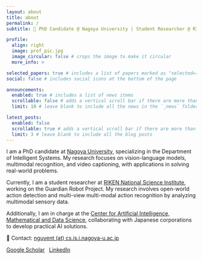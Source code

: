 ```yaml
---
layout: about
title: about
permalink: /
subtitle: 🔬 PhD Candidate @ Nagoya University | Student Researcher @ RIKEN 

profile:
  align: right
  image: prof_pic.jpg
  image_circular: false # crops the image to make it circular
  more_info: >

selected_papers: true # includes a list of papers marked as "selected={true}"
social: false # includes social icons at the bottom of the page

announcements:
  enabled: true # includes a list of news items
  scrollable: false # adds a vertical scroll bar if there are more than 3 news items
  limit: 10 # leave blank to include all the news in the `_news` folder

latest_posts:
  enabled: false
  scrollable: true # adds a vertical scroll bar if there are more than 3 new posts items
  limit: 3 # leave blank to include all the blog posts
---
```


I am a PhD candidate at [Nagoya University](https://www.nagoya-u.ac.jp/), specializing in the Department of Intelligent Systems. My research focuses on vision-language models, multimodal recognition, and video captioning, with applications in solving real-world problems.

Currently, I am a student researcher at [RIKEN National Science Institute](https://www.riken.jp/), working on the Guardian Robot Project. My research involves open-world action detection and multi-view multi-modal action recognition by analyzing multimodal sensory data. 

Additionally, I am in charge at the [Center for Artificial Intelligence, Mathematical and Data Science](https://www.mds.nagoya-u.ac.jp/), collaborating with Japanese corporations to develop practical AI solutions.

📩 Contact: <a href="mailto:nguyent@cs.is.i.nagoya-u.ac.jp" target="_blank" rel="noopener noreferrer">nguyent (at) cs.is.i.nagoya-u.ac.jp</a>

<a href="https://scholar.google.com/citations?user=QSV452QAAAAJ&hl=en" target="_blank" rel="noopener noreferrer"><i class="fa-brands fa-google-scholar"></i> Google Scholar</a>&nbsp;&nbsp;
<a href="https://www.linkedin.com/in/thanhhff/" target="_blank" rel="noopener noreferrer"><i class="fa-brands fa-linkedin"></i> LinkedIn</a>